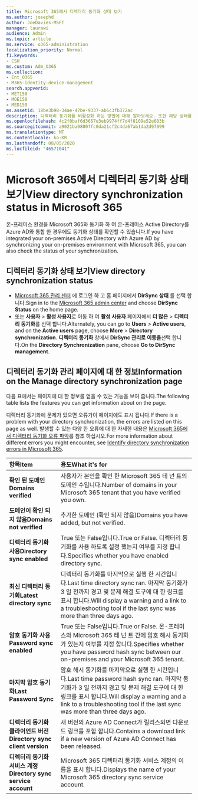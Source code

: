 ```yaml
---
title: Microsoft 365에서 디렉터리 동기화 상태 보기
ms.author: josephd
author: JoeDavies-MSFT
manager: laurawi
audience: Admin
ms.topic: article
ms.service: o365-administration
localization_priority: Normal
f1.keywords:
- CSH
ms.custom: Adm_O365
ms.collection:
- Ent_O365
- M365-identity-device-management
search.appverid:
- MET150
- MOE150
- MED150
ms.assetid: 18be3b98-34ae-47be-9337-ab6c3fb372ac
description: 디렉터리 동기화를 비활성화 하는 방법에 대해 알아보세요. 또한 해당 상태를 볼 수 있습니다.
ms.openlocfilehash: 4c2f0baf6d3657e3eb9974ff7d4f8109e52e603b
ms.sourcegitcommit: a9021ba0800ffc0da21cf2c4da67ab1da2d97099
ms.translationtype: MT
ms.contentlocale: ko-KR
ms.lasthandoff: 08/05/2020
ms.locfileid: "46571041"
---
```

# <a name="view-directory-synchronization-status-in-microsoft-365"></a><span data-ttu-id="6f377-104">Microsoft 365에서 디렉터리 동기화 상태 보기</span><span class="sxs-lookup"><span data-stu-id="6f377-104">View directory synchronization status in Microsoft 365</span></span>

<span data-ttu-id="6f377-105">온-프레미스 환경을 Microsoft 365와 동기화 하 여 온-프레미스 Active Directory를 Azure AD와 통합 한 경우에도 동기화 상태를 확인할 수 있습니다.</span><span class="sxs-lookup"><span data-stu-id="6f377-105">If you have integrated your on-premises Active Directory with Azure AD by synchronizing your on-premises environment with Microsoft 365, you can also check the status of your synchronization.</span></span>
  
## <a name="view-directory-synchronization-status"></a><span data-ttu-id="6f377-106">디렉터리 동기화 상태 보기</span><span class="sxs-lookup"><span data-stu-id="6f377-106">View directory synchronization status</span></span>

- <span data-ttu-id="6f377-107">[Microsoft 365 관리 센터](https://admin.microsoft.com) 에 로그인 하 고 홈 페이지에서 **DirSync 상태** 를 선택 합니다.</span><span class="sxs-lookup"><span data-stu-id="6f377-107">Sign in to the [Microsoft 365 admin center](https://admin.microsoft.com) and choose **DirSync Status** on the home page.</span></span>
- <span data-ttu-id="6f377-108">또는 **사용자** \> **활성 사용자**로 이동 하 여 **활성 사용자** 페이지에서 **더 많은** \> **디렉터리 동기화**를 선택 합니다.</span><span class="sxs-lookup"><span data-stu-id="6f377-108">Alternately, you can go to **Users** \> **Active users**, and on the **Active users** page, choose **More** \> **Directory synchronization**.</span></span> <span data-ttu-id="6f377-109">**디렉터리 동기화** 창에서 **DirSync 관리로 이동을**선택 합니다.</span><span class="sxs-lookup"><span data-stu-id="6f377-109">On the **Directory Synchronization** pane, choose **Go to DirSync management**.</span></span>

## <a name="information-on-the-manage-directory-synchronization-page"></a><span data-ttu-id="6f377-110">디렉터리 동기화 관리 페이지에 대 한 정보</span><span class="sxs-lookup"><span data-stu-id="6f377-110">Information on the Manage directory synchronization page</span></span>

<span data-ttu-id="6f377-111">다음 표에서는 페이지에 대 한 정보를 얻을 수 있는 기능을 보여 줍니다.</span><span class="sxs-lookup"><span data-stu-id="6f377-111">The following table lists the features you can get information about on the page.</span></span>
  
<span data-ttu-id="6f377-112">디렉터리 동기화에 문제가 있으면 오류가이 페이지에도 표시 됩니다.</span><span class="sxs-lookup"><span data-stu-id="6f377-112">If there is a problem with your directory synchronization, the errors are listed on this page as well.</span></span> <span data-ttu-id="6f377-113">발생할 수 있는 다양 한 오류에 대 한 자세한 내용은 [Microsoft 365에서 디렉터리 동기화 오류 파악](identify-directory-synchronization-errors.md)를 참조 하십시오.</span><span class="sxs-lookup"><span data-stu-id="6f377-113">For more information about different errors you might encounter, see [Identify directory synchronization errors in Microsoft 365](identify-directory-synchronization-errors.md).</span></span>
  
|<span data-ttu-id="6f377-114">**항목**</span><span class="sxs-lookup"><span data-stu-id="6f377-114">**Item**</span></span>|<span data-ttu-id="6f377-115">**용도**</span><span class="sxs-lookup"><span data-stu-id="6f377-115">**What it's for**</span></span>|
|:-----|:-----|
|<span data-ttu-id="6f377-116">**확인 된 도메인**</span><span class="sxs-lookup"><span data-stu-id="6f377-116">**Domains verified**</span></span> | <span data-ttu-id="6f377-117">사용자가 본인을 확인 한 Microsoft 365 테 넌 트의 도메인 수입니다.</span><span class="sxs-lookup"><span data-stu-id="6f377-117">Number of domains in your Microsoft 365 tenant that you have verified you own.</span></span> |
|<span data-ttu-id="6f377-118">**도메인이 확인 되지 않음**</span><span class="sxs-lookup"><span data-stu-id="6f377-118">**Domains not verified**</span></span> | <span data-ttu-id="6f377-119">추가한 도메인 (확인 되지 않음)</span><span class="sxs-lookup"><span data-stu-id="6f377-119">Domains you have added, but not verified.</span></span> |
|<span data-ttu-id="6f377-120">**디렉터리 동기화 사용**</span><span class="sxs-lookup"><span data-stu-id="6f377-120">**Directory sync enabled**</span></span> |<span data-ttu-id="6f377-121">True 또는 False입니다.</span><span class="sxs-lookup"><span data-stu-id="6f377-121">True or False.</span></span> <span data-ttu-id="6f377-122">디렉터리 동기화를 사용 하도록 설정 했는지 여부를 지정 합니다.</span><span class="sxs-lookup"><span data-stu-id="6f377-122">Specifies whether you have enabled directory sync.</span></span> |
|<span data-ttu-id="6f377-123">**최신 디렉터리 동기화**</span><span class="sxs-lookup"><span data-stu-id="6f377-123">**Latest directory sync**</span></span> | <span data-ttu-id="6f377-124">디렉터리 동기화를 마지막으로 실행 한 시간입니다.</span><span class="sxs-lookup"><span data-stu-id="6f377-124">Last time directory sync ran.</span></span> <span data-ttu-id="6f377-125">마지막 동기화가 3 일 전까지 경고 및 문제 해결 도구에 대 한 링크를 표시 합니다.</span><span class="sxs-lookup"><span data-stu-id="6f377-125">Will display a warning and a link to a troubleshooting tool if the last sync was more than three days ago.</span></span> |
|<span data-ttu-id="6f377-126">**암호 동기화 사용**</span><span class="sxs-lookup"><span data-stu-id="6f377-126">**Password sync enabled**</span></span> | <span data-ttu-id="6f377-127">True 또는 False입니다.</span><span class="sxs-lookup"><span data-stu-id="6f377-127">True or False.</span></span> <span data-ttu-id="6f377-128">온-프레미스와 Microsoft 365 테 넌 트 간에 암호 해시 동기화가 있는지 여부를 지정 합니다.</span><span class="sxs-lookup"><span data-stu-id="6f377-128">Specifies whether you have password hash sync between our on-premises and your Microsoft 365 tenant.</span></span> |
|<span data-ttu-id="6f377-129">**마지막 암호 동기화**</span><span class="sxs-lookup"><span data-stu-id="6f377-129">**Last Password Sync**</span></span> | <span data-ttu-id="6f377-130">암호 해시 동기화를 마지막으로 실행 한 시간입니다.</span><span class="sxs-lookup"><span data-stu-id="6f377-130">Last time password hash sync ran.</span></span> <span data-ttu-id="6f377-131">마지막 동기화가 3 일 전까지 경고 및 문제 해결 도구에 대 한 링크를 표시 합니다.</span><span class="sxs-lookup"><span data-stu-id="6f377-131">Will display a warning and a link to a troubleshooting tool if the last sync was more than three days ago.</span></span> |
|<span data-ttu-id="6f377-132">**디렉터리 동기화 클라이언트 버전**</span><span class="sxs-lookup"><span data-stu-id="6f377-132">**Directory sync client version**</span></span> | <span data-ttu-id="6f377-133">새 버전의 Azure AD Connect가 릴리스되면 다운로드 링크를 포함 합니다.</span><span class="sxs-lookup"><span data-stu-id="6f377-133">Contains a download link if a new version of Azure AD Connect has been released.</span></span> |
|<span data-ttu-id="6f377-134">**디렉터리 동기화 서비스 계정**</span><span class="sxs-lookup"><span data-stu-id="6f377-134">**Directory sync service account**</span></span> | <span data-ttu-id="6f377-135">Microsoft 365 디렉터리 동기화 서비스 계정의 이름을 표시 합니다.</span><span class="sxs-lookup"><span data-stu-id="6f377-135">Displays the name of your Microsoft 365 directory sync service account.</span></span> |